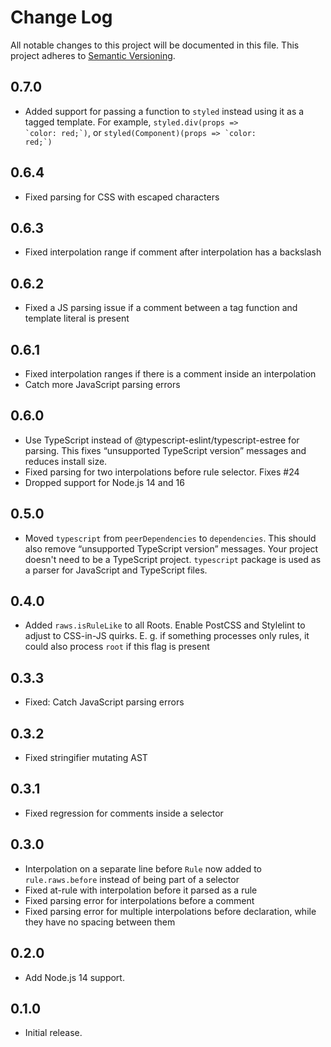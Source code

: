 # Change Log

All notable changes to this project will be documented in this file.
This project adheres to [Semantic Versioning](https://semver.org/).

## 0.7.0
* Added support for passing a function to `styled` instead using it as a tagged template. For example, <code>styled.div(props => \`color: red;\`)</code>, or <code>styled(Component)(props => \`color: red;\`)</code>

## 0.6.4
* Fixed parsing for CSS with escaped characters

## 0.6.3
* Fixed interpolation range if comment after interpolation has a backslash

## 0.6.2
* Fixed a JS parsing issue if a comment between a tag function and template literal is present

## 0.6.1
* Fixed interpolation ranges if there is a comment inside an interpolation
* Catch more JavaScript parsing errors

## 0.6.0
* Use TypeScript instead of @typescript-eslint/typescript-estree for parsing. This fixes “unsupported TypeScript version” messages and reduces install size.
* Fixed parsing for two interpolations before rule selector. Fixes #24
* Dropped support for Node.js 14 and 16

## 0.5.0
* Moved `typescript` from `peerDependencies` to `dependencies`. This should also remove “unsupported TypeScript version” messages. Your project doesn't need to be a TypeScript project. `typescript` package is used as a parser for JavaScript and TypeScript files.

## 0.4.0
* Added `raws.isRuleLike` to all Roots. Enable PostCSS and Stylelint to adjust to CSS-in-JS quirks. E. g. if something processes only rules, it could also process `root` if this flag is present

## 0.3.3
* Fixed: Catch JavaScript parsing errors

## 0.3.2
* Fixed stringifier mutating AST

## 0.3.1
* Fixed regression for comments inside a selector

## 0.3.0
* Interpolation on a separate line before `Rule` now added to `rule.raws.before` instead of being part of a selector
* Fixed at-rule with interpolation before it parsed as a rule
* Fixed parsing error for interpolations before a comment
* Fixed parsing error for multiple interpolations before declaration, while they have no spacing between them

## 0.2.0
* Add Node.js 14 support.

## 0.1.0
* Initial release.
